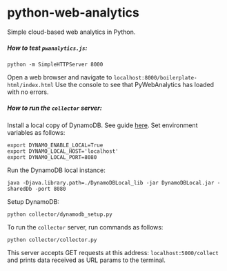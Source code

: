 # python-web-analytics
Simple cloud-based web analytics in Python.

##### How to test `pwanalytics.js`:
```
python -m SimpleHTTPServer 8000
```
Open a web browser and navigate to `localhost:8000/boilerplate-html/index.html`
Use the console to see that PyWebAnalytics has loaded with no errors.  

##### How to run the `collector` server:
Install a local copy of DynamoDB. See guide [here](http://docs.aws.amazon.com/amazondynamodb/latest/developerguide/Tools.DynamoDBLocal.html).
Set environment variables as follows:

```
export DYNAMO_ENABLE_LOCAL=True  
export DYNAMO_LOCAL_HOST='localhost'  
export DYNAMO_LOCAL_PORT=8080  
```

Run the DynamoDB local instance:
```
java -Djava.library.path=./DynamoDBLocal_lib -jar DynamoDBLocal.jar -sharedDb -port 8080
```

Setup DynamoDB:  
```
python collector/dynamodb_setup.py
```

To run the `collector` server, run commands as follows:  
```
python collector/collector.py
```
This server accepts GET requests at this address: `localhost:5000/collect` and prints
data received as URL params to the terminal.  
